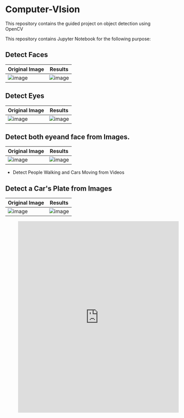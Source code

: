 # Computer-VIsion
This repository contains the guided project on object detection using OpenCV
  
This repository contains Jupyter Notebook for the following purpose:
 ## Detect Faces
 | Original Image | Results |
 | -------------- | ------- |
 | ![image](https://user-images.githubusercontent.com/39759685/135742768-cd893064-8a0b-44bd-95e2-61c47a035371.png) | ![image](https://user-images.githubusercontent.com/39759685/135742730-92141784-3597-4138-8f09-d32255ab1d26.png) |

 ## Detect Eyes
 | Original Image | Results |
 | -------------- | ------- |
 | ![image](https://user-images.githubusercontent.com/39759685/135742683-a0219b1b-ca18-4fac-91e5-6757bf56da89.png) | ![image](https://user-images.githubusercontent.com/39759685/135742778-dd1d2d1e-8d83-40aa-84f6-1f6d83126950.png) |


 ## Detect  both eyeand face from Images.
 | Original Image | Results |
 | -------------- | ------- |
 | ![image](https://user-images.githubusercontent.com/39759685/135742683-a0219b1b-ca18-4fac-91e5-6757bf56da89.png) | ![image](https://user-images.githubusercontent.com/39759685/135742822-52626eb7-fd7b-492b-95d3-911ce83b1c90.png) |


  - Detect People Walking and Cars Moving from Videos

 ## Detect a Car's Plate from Images
 | Original Image | Results |
 | -------------- | ------- |
 | ![image](https://user-images.githubusercontent.com/39759685/135742862-5ad3e215-4af9-4cc6-81d1-a6a802d459aa.png) | ![image](https://user-images.githubusercontent.com/39759685/135742870-4f1f539e-b4d6-4ee8-b8c7-1cd094b28569.png) |
 
 
 
<figure class="video_container">
<iframe src="https://www.linkedin.com/embed/feed/update/urn:li:ugcPost:6714584558727110656" height="601" width="504" frameborder="0" allowfullscreen="" title="Embedded post"></iframe>
</figure>

